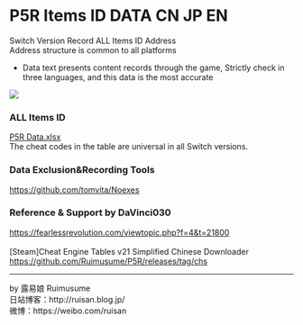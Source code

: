 # P5R Items ID DATA CN JP EN

Switch Version Record ALL Items ID Address<br>
Address structure is common to all platforms<br>
* Data text presents content records through the game, Strictly check in three languages, and this data is the most accurate
<img src="https://store-jp.nintendo.com/dw/image/v2/BFGJ_PRD/on/demandware.static/-/Sites-all-master-catalog/ja_JP/dw8f15100d/products/D70010000042356/heroBanner/206a3b6840d9f5a709db879bdf003de07b184b8065473a0447eb2ed3b350fee7.jpg"/>

### ALL Items ID
[P5R Data.xlsx](https://github.com/Ruimusume/P5R/raw/main/P5R%20Data.xlsx)<br>
The cheat codes in the table are universal in all Switch versions.<br>

### Data Exclusion&Recording Tools
https://github.com/tomvita/Noexes

### Reference & Support by DaVinci030
https://fearlessrevolution.com/viewtopic.php?f=4&t=21800<br>
<br>
[Steam]Cheat Engine Tables v21 Simplified Chinese Downloader<br>
https://github.com/Ruimusume/P5R/releases/tag/chs
<hr>
by 露易娘 Ruimusume</br>
日站博客：http://ruisan.blog.jp/</br>
微博：https://weibo.com/ruisan
